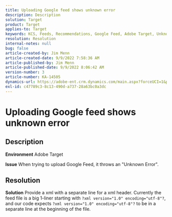 ```yaml
---
title: Uploading Google feed shows unknown error
description: Description
solution: Target
product: Target
applies-to: Target
keywords: KCS, Feeds, Recommendations, Google Feed, Adobe Target, Unknown Error
resolution: Resolution
internal-notes: null
bug: false
article-created-by: Jim Menn
article-created-date: 9/9/2022 7:58:36 AM
article-published-by: Jim Menn
article-published-date: 9/9/2022 8:06:42 AM
version-number: 3
article-number: KA-14505
dynamics-url: https://adobe-ent.crm.dynamics.com/main.aspx?forceUCI=1&pagetype=entityrecord&etn=knowledgearticle&id=c9c8642f-1530-ed11-9db1-0022480866ad
exl-id: c47789c3-8c13-490d-a737-28a63bc0a3dc
---
```

# Uploading Google feed shows unknown error

## Description


<b>Environment</b>
 Adobe Target

<b>Issue</b>
 When trying to upload Google Feed, it throws an "Unknown Error".


## Resolution


<b>Solution</b>
Provide a xml with a separate line for a xml header.
Currently the feed file is a big 1-liner starting with `?xml version="1.0" encoding="utf-8"?`, and our code expects `?xml version="1.0" encoding="utf-8"?` to be in a separate line at the beginning of the file.
